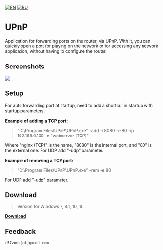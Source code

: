 [![EN](https://user-images.githubusercontent.com/9499881/33184537-7be87e86-d096-11e7-89bb-f3286f752bc6.png)](https://github.com/r57zone/UPnP/blob/master/README.md) 
[![RU](https://user-images.githubusercontent.com/9499881/27683795-5b0fbac6-5cd8-11e7-929c-057833e01fb1.png)](https://github.com/r57zone/UPnP/blob/master/README.RU.md) 
# UPnP 
Application for forwarding ports on the router, via UPnP. With it, you can quickly open a port for playing on the network or for accessing any network application, without having to configure the router.

## Screenshots
![](https://github-production-user-asset-6210df.s3.amazonaws.com/9499881/263049767-9df68e07-90cb-4696-a48e-5a2e83a8aa83.png)

## Setup
For auto forwarding port at startup, need to add a shortcut in startup with startup parameters.<br>
<br>**Example of adding a TCP port:**
>"C:\Program Files\UPnP\UPnP.exe" -add -i 8080 -e 80 -ip 192.168.0.100 -n "webserver (TCP)"

Where "nginx (TCP)" is the name, "8080" is the internal port, and "80" is the external one. For UDP add "-udp" parameter.
<br><br>**Example of removing a TCP port:**

>"C:\Program Files\UPnP\UPnP.exe" -rem -e 80

For UDP add "-udp" parameter.

## Download
>Version for Windows 7, 8.1, 10, 11.

**[Download](https://github.com/r57zone/UPnP/releases)**

## Feedback
`r57zone[at]gmail.com`
